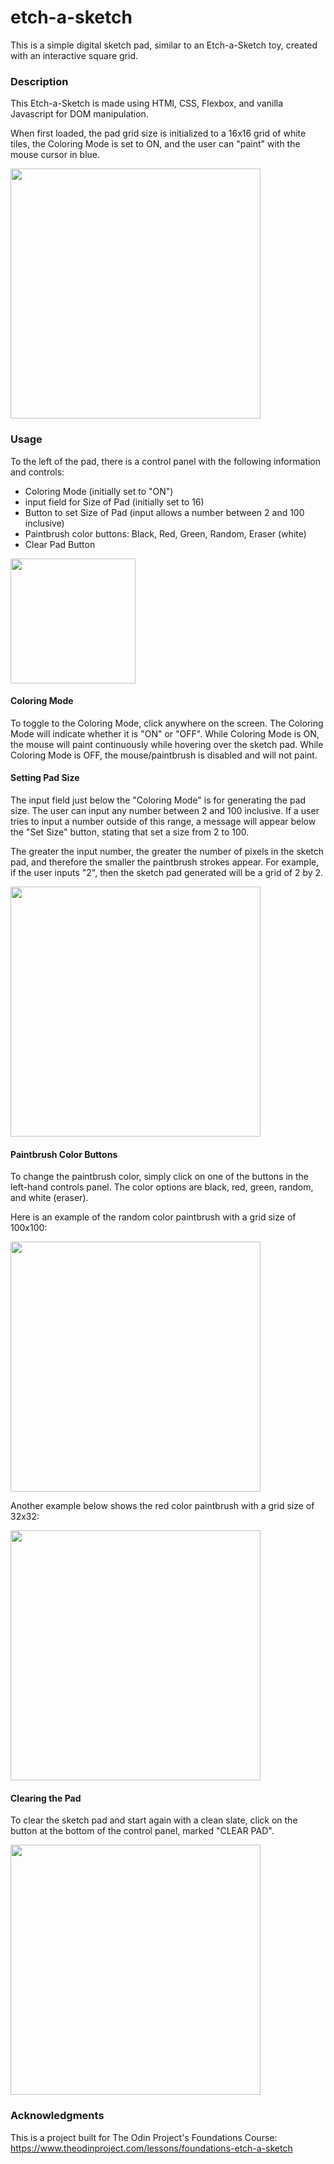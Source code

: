 # etch-a-sketch

This is a simple digital sketch pad, similar to an Etch-a-Sketch toy, created with an interactive square grid.

### Description

This Etch-a-Sketch is made using HTMl, CSS, Flexbox, and vanilla Javascript for DOM manipulation.

When first loaded, the pad grid size is initialized to a 16x16 grid of white tiles, the Coloring Mode is set to ON, and the user can "paint" with the mouse cursor in blue.

<img src="Screenshot 2024-07-11 at 6.00.59 PM.png" width="400">

### Usage

To the left of the pad, there is a control panel with the following information and controls:

- Coloring Mode (initially set to "ON")
- input field for Size of Pad (initially set to 16)
- Button to set Size of Pad (input allows a number between 2 and 100 inclusive)
- Paintbrush color buttons: Black, Red, Green, Random, Eraser (white)
- Clear Pad Button

<img src="Screenshot 2024-07-11 at 6.06.50 PM.png" width="200">

#### Coloring Mode

To toggle to the Coloring Mode, click anywhere on the screen. The Coloring Mode will indicate whether it is "ON" or "OFF". While Coloring Mode is ON, the mouse will paint continuously while hovering over the sketch pad. While Coloring Mode is OFF, the mouse/paintbrush is disabled and will not paint.

#### Setting Pad Size

The input field just below the "Coloring Mode" is for generating the pad size. The user can input any number between 2 and 100 inclusive. If a user tries to input a number outside of this range, a message will appear below the "Set Size" button, stating that set a size from 2 to 100.

The greater the input number, the greater the number of pixels in the sketch pad, and therefore the smaller the paintbrush strokes appear. For example, if the user inputs "2", then the sketch pad generated will be a grid of 2 by 2.

<img src="Screenshot 2024-07-11 at 6.02.48 PM.png" width="400">

#### Paintbrush Color Buttons

To change the paintbrush color, simply click on one of the buttons in the left-hand controls panel. The color options are black, red, green, random, and white (eraser).

Here is an example of the random color paintbrush with a grid size of 100x100:

<img src="Screenshot 2024-07-11 at 6.01.57 PM.png" width="400">

Another example below shows the red color paintbrush with a grid size of 32x32:

<img src="Screenshot 2024-07-11 at 6.01.25 PM.png" width="400">

#### Clearing the Pad

To clear the sketch pad and start again with a clean slate, click on the button at the bottom of the control panel, marked "CLEAR PAD".

<img src="Screenshot 2024-07-11 at 6.19.26 PM.png" width="400">

### Acknowledgments

This is a project built for The Odin Project's Foundations Course:
https://www.theodinproject.com/lessons/foundations-etch-a-sketch

